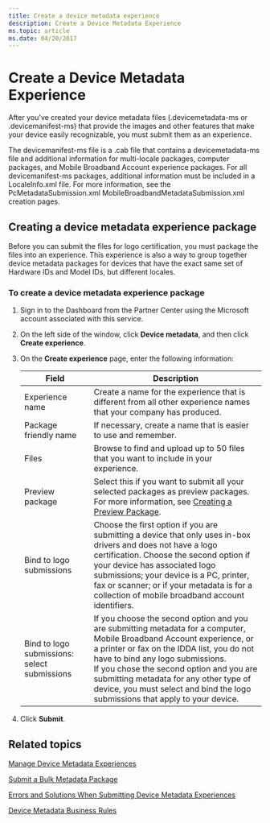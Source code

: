 ```yaml
---
title: Create a device metadata experience
description: Create a Device Metadata Experience
ms.topic: article
ms.date: 04/20/2017
---
```


# Create a Device Metadata Experience

After you've created your device metadata files (.devicemetadata-ms or .devicemanifest-ms) that provide the images and other features that make your device easily recognizable, you must submit them as an experience.

The devicemanifest-ms file is a .cab file that contains a devicemetadata-ms file and additional information for multi-locale packages, computer packages, and Mobile Broadband Account experience packages. For all devicemanifest-ms packages, additional information must be included in a LocaleInfo.xml file. For more information, see the PcMetadataSubmission.xml MobileBroadbandMetadataSubmission.xml creation pages.

## Creating a device metadata experience package

Before you can submit the files for logo certification, you must package the files into an experience. This experience is also a way to group together device metadata packages for devices that have the exact same set of Hardware IDs and Model IDs, but different locales.

### To create a device metadata experience package

1. Sign in to the Dashboard from the Partner Center using the Microsoft account associated with this service.

2. On the left side of the window, click **Device metadata**, and then click **Create experience**.

3. On the **Create experience** page, enter the following information:

   |Field|Description|
   |----|----|
   |Experience name|Create a name for the experience that is different from all other experience names that your company has produced.|
   |Package friendly name|If necessary, create a name that is easier to use and remember.|
   |Files|Browse to find and upload up to 50 files that you want to include in your experience.|
   |Preview package|Select this if you want to submit all your selected packages as preview packages. For more information, see [Creating a Preview Package](creating-a-preview-package.md).|
   |Bind to logo submissions|Choose the first option if you are submitting a device that only uses in-box drivers and does not have a logo certification. Choose the second option if your device has associated logo submissions; your device is a PC, printer, fax or scanner; or if your metadata is for a collection of mobile broadband account identifiers.|
   |Bind to logo submissions: select submissions|If you choose the second option and you are submitting metadata for a computer, Mobile Broadband Account experience, or a printer or fax on the IDDA list, you do not have to bind any logo submissions.</br>If you chose the second option and you are submitting metadata for any other type of device, you must select and bind the logo submissions that apply to your device.|

4. Click **Submit**.

## Related topics

[Manage Device Metadata Experiences](manage-device-metadata-experiences.md)

[Submit a Bulk Metadata Package](submit-a-bulk-metadata-package.md)

[Errors and Solutions When Submitting Device Metadata Experiences](errors-and-solutions-when-submitting-device-metadata-experiences.md)

[Device Metadata Business Rules](device-metadata-business-rules.md)
